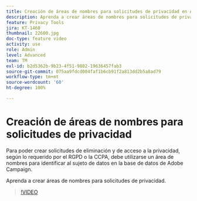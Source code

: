 ```yaml
---
title: Creación de áreas de nombres para solicitudes de privacidad en Adobe Campaign Standard (ACS)
description: Aprenda a crear áreas de nombres para solicitudes de privacidad.
feature: Privacy Tools
jira: KT-1460
thumbnail: 22600.jpg
doc-type: feature video
activity: use
role: Admin
level: Advanced
team: TM
exl-id: b2d5362b-9b23-4f51-9802-19636457fab3
source-git-commit: 075aa9fdcd004faf1b6cb91f2a813dd2b5a8ad79
workflow-type: tm+mt
source-wordcount: '60'
ht-degree: 100%

---
```


# Creación de áreas de nombres para solicitudes de privacidad

Para poder crear solicitudes de eliminación y de acceso a la privacidad, según lo requerido por el RGPD o la CCPA, debe utilizarse un área de nombres para identificar al sujeto de datos en la base de datos de Adobe Campaign.

Aprenda a crear áreas de nombres para solicitudes de privacidad.

>[!VIDEO](https://video.tv.adobe.com/v/22600?quality=12&learn=on)
